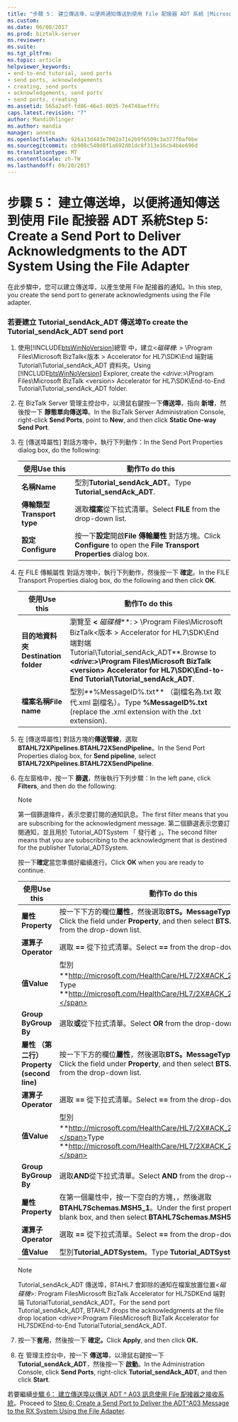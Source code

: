 ```yaml
---
title: "步驟 5： 建立傳送埠，以便將通知傳送到使用 File 配接器 ADT 系統 |Microsoft 文件"
ms.custom: 
ms.date: 06/08/2017
ms.prod: biztalk-server
ms.reviewer: 
ms.suite: 
ms.tgt_pltfrm: 
ms.topic: article
helpviewer_keywords:
- end-to-end tutorial, send ports
- send ports, acknowledgements
- creating, send ports
- acknowledgements, send ports
- send ports, creating
ms.assetid: 565a2adf-fd86-46e3-8035-7e4748aefffc
caps.latest.revision: "7"
author: MandiOhlinger
ms.author: mandia
manager: anneta
ms.openlocfilehash: 926a13d443e7002a71e2b9f6509c3a377f0af0be
ms.sourcegitcommit: cb908c540d8f1a692d01dc8f313e16cb4b4e696d
ms.translationtype: MT
ms.contentlocale: zh-TW
ms.lasthandoff: 09/20/2017
---
```

# <a name="step-5-create-a-send-port-to-deliver-acknowledgments-to-the-adt-system-using-the-file-adapter"></a><span data-ttu-id="65e0a-102">步驟 5： 建立傳送埠，以便將通知傳送到使用 File 配接器 ADT 系統</span><span class="sxs-lookup"><span data-stu-id="65e0a-102">Step 5: Create a Send Port to Deliver Acknowledgments to the ADT System Using the File Adapter</span></span>
<span data-ttu-id="65e0a-103">在此步驟中，您可以建立傳送埠，以產生使用 File 配接器的通知。</span><span class="sxs-lookup"><span data-stu-id="65e0a-103">In this step, you create the send port to generate acknowledgments using the File adapter.</span></span>  
  
### <a name="to-create-the-tutorialsendackadt-send-port"></a><span data-ttu-id="65e0a-104">若要建立 Tutorial_sendAck_ADT 傳送埠</span><span class="sxs-lookup"><span data-stu-id="65e0a-104">To create the Tutorial_sendAck_ADT send port</span></span>  
  
1.  <span data-ttu-id="65e0a-105">使用[!INCLUDE[btsWinNoVersion](../../includes/btswinnoversion-md.md)]總管 中，建立\<*磁碟機*: > \Program Files\Microsoft BizTalk\<版本 > Accelerator for HL7\SDK\End 端對端 Tutorial\Tutorial_sendAck_ADT 資料夾。</span><span class="sxs-lookup"><span data-stu-id="65e0a-105">Using [!INCLUDE[btsWinNoVersion](../../includes/btswinnoversion-md.md)] Explorer, create the \<*drive*:>\Program Files\Microsoft BizTalk \<version> Accelerator for HL7\SDK\End-to-End Tutorial\Tutorial_sendAck_ADT folder.</span></span>  
  
2.  <span data-ttu-id="65e0a-106">在 BizTalk Server 管理主控台中，以滑鼠右鍵按一下**傳送埠**，指向 **新增**，然後按一下 **靜態單向傳送埠**。</span><span class="sxs-lookup"><span data-stu-id="65e0a-106">In the BizTalk Server Administration Console, right-click **Send Ports**, point to **New**, and then click **Static One-way Send Port**.</span></span>  
  
3.  <span data-ttu-id="65e0a-107">在 [傳送埠屬性] 對話方塊中，執行下列動作：</span><span class="sxs-lookup"><span data-stu-id="65e0a-107">In the Send Port Properties dialog box, do the following:</span></span>  
  
    |<span data-ttu-id="65e0a-108">使用</span><span class="sxs-lookup"><span data-stu-id="65e0a-108">Use this</span></span>|<span data-ttu-id="65e0a-109">動作</span><span class="sxs-lookup"><span data-stu-id="65e0a-109">To do this</span></span>|  
    |--------------|----------------|  
    |<span data-ttu-id="65e0a-110">**名稱**</span><span class="sxs-lookup"><span data-stu-id="65e0a-110">**Name**</span></span>|<span data-ttu-id="65e0a-111">型別**Tutorial_sendAck_ADT**。</span><span class="sxs-lookup"><span data-stu-id="65e0a-111">Type **Tutorial_sendAck_ADT**.</span></span>|  
    |<span data-ttu-id="65e0a-112">**傳輸類型**</span><span class="sxs-lookup"><span data-stu-id="65e0a-112">**Transport type**</span></span>|<span data-ttu-id="65e0a-113">選取**檔案**從下拉式清單。</span><span class="sxs-lookup"><span data-stu-id="65e0a-113">Select **FILE** from the drop-down list.</span></span>|  
    |<span data-ttu-id="65e0a-114">**設定**</span><span class="sxs-lookup"><span data-stu-id="65e0a-114">**Configure**</span></span>|<span data-ttu-id="65e0a-115">按一下**設定**開啟**File 傳輸屬性** 對話方塊。</span><span class="sxs-lookup"><span data-stu-id="65e0a-115">Click **Configure** to open the **File Transport Properties** dialog box.</span></span>|  
  
4.  <span data-ttu-id="65e0a-116">在 FILE 傳輸屬性 對話方塊中，執行下列動作，然後按一下 **確定**。</span><span class="sxs-lookup"><span data-stu-id="65e0a-116">In the FILE Transport Properties dialog box, do the following and then click **OK**.</span></span>  
  
    |<span data-ttu-id="65e0a-117">使用</span><span class="sxs-lookup"><span data-stu-id="65e0a-117">Use this</span></span>|<span data-ttu-id="65e0a-118">動作</span><span class="sxs-lookup"><span data-stu-id="65e0a-118">To do this</span></span>|  
    |--------------|----------------|  
    |<span data-ttu-id="65e0a-119">**目的地資料夾**</span><span class="sxs-lookup"><span data-stu-id="65e0a-119">**Destination folder**</span></span>|<span data-ttu-id="65e0a-120">瀏覽至 **\<** *磁碟機***: > \Program Files\Microsoft BizTalk\<版本 > Accelerator for HL7\SDK\End 端對端 Tutorial\Tutorial_sendAck_ADT**.</span><span class="sxs-lookup"><span data-stu-id="65e0a-120">Browse to **\<***drive***:>\Program Files\Microsoft BizTalk \<version> Accelerator for HL7\SDK\End-to-End Tutorial\Tutorial_sendAck_ADT**.</span></span>|  
    |<span data-ttu-id="65e0a-121">**檔案名稱**</span><span class="sxs-lookup"><span data-stu-id="65e0a-121">**File name**</span></span>|<span data-ttu-id="65e0a-122">型別**%MessageID%.txt** （副檔名為.txt 取代.xml 副檔名）。</span><span class="sxs-lookup"><span data-stu-id="65e0a-122">Type **%MessageID%.txt** (replace the .xml extension with the .txt extension).</span></span>|  
  
5.  <span data-ttu-id="65e0a-123">在 [傳送埠屬性] 對話方塊的**傳送管線**，選取**BTAHL72XPipelines.BTAHL72XSendPipeline**。</span><span class="sxs-lookup"><span data-stu-id="65e0a-123">In the Send Port Properties dialog box, for **Send pipeline**, select **BTAHL72XPipelines.BTAHL72XSendPipeline**.</span></span>  
  
6.  <span data-ttu-id="65e0a-124">在左窗格中，按一下 **篩選**，然後執行下列步驟：</span><span class="sxs-lookup"><span data-stu-id="65e0a-124">In the left pane, click **Filters**, and then do the following:</span></span>  
  
    > [!NOTE]
    >  <span data-ttu-id="65e0a-125">第一個篩選條件，表示您要訂閱的通知訊息。</span><span class="sxs-lookup"><span data-stu-id="65e0a-125">The first filter means that you are subscribing for the acknowledgment message.</span></span> <span data-ttu-id="65e0a-126">第二個篩選表示您要訂閱通知，並且用於 Tutorial_ADTSystem 「 發行者 」。</span><span class="sxs-lookup"><span data-stu-id="65e0a-126">The second filter means that you are subscribing to the acknowledgment that is destined for the publisher Tutorial_ADTSystem.</span></span>  
  
     <span data-ttu-id="65e0a-127">按一下**確定**當您準備好繼續進行。</span><span class="sxs-lookup"><span data-stu-id="65e0a-127">Click **OK** when you are ready to continue.</span></span>  
  
    |<span data-ttu-id="65e0a-128">使用</span><span class="sxs-lookup"><span data-stu-id="65e0a-128">Use this</span></span>|<span data-ttu-id="65e0a-129">動作</span><span class="sxs-lookup"><span data-stu-id="65e0a-129">To do this</span></span>|  
    |--------------|----------------|  
    |<span data-ttu-id="65e0a-130">**屬性**</span><span class="sxs-lookup"><span data-stu-id="65e0a-130">**Property**</span></span>|<span data-ttu-id="65e0a-131">按一下下方的欄位**屬性**，然後選取**BTS。MessageType**從下拉式清單。</span><span class="sxs-lookup"><span data-stu-id="65e0a-131">Click the field under **Property**, and then select **BTS.MessageType** from the drop-down list.</span></span>|  
    |<span data-ttu-id="65e0a-132">**運算子**</span><span class="sxs-lookup"><span data-stu-id="65e0a-132">**Operator**</span></span>|<span data-ttu-id="65e0a-133">選取 **==** 從下拉式清單。</span><span class="sxs-lookup"><span data-stu-id="65e0a-133">Select **==** from the drop-down list.</span></span>|  
    |<span data-ttu-id="65e0a-134">**值**</span><span class="sxs-lookup"><span data-stu-id="65e0a-134">**Value**</span></span>|<span data-ttu-id="65e0a-135">型別**http://microsoft.com/HealthCare/HL7/2X#ACK_24_GLO_DEF**。</span><span class="sxs-lookup"><span data-stu-id="65e0a-135">Type **http://microsoft.com/HealthCare/HL7/2X#ACK_24_GLO_DEF**.</span></span>|  
    |<span data-ttu-id="65e0a-136">**Group By**</span><span class="sxs-lookup"><span data-stu-id="65e0a-136">**Group By**</span></span>|<span data-ttu-id="65e0a-137">選取**或**從下拉式清單。</span><span class="sxs-lookup"><span data-stu-id="65e0a-137">Select **OR** from the drop-down list.</span></span>|  
    |<span data-ttu-id="65e0a-138">**屬性 （第二行）**</span><span class="sxs-lookup"><span data-stu-id="65e0a-138">**Property (second line)**</span></span>|<span data-ttu-id="65e0a-139">按一下下方的欄位**屬性**，然後選取**BTS。MessageType**從下拉式清單。</span><span class="sxs-lookup"><span data-stu-id="65e0a-139">Click the field under **Property**, and then select **BTS.MessageType** from the drop-down list.</span></span>|  
    |<span data-ttu-id="65e0a-140">**運算子**</span><span class="sxs-lookup"><span data-stu-id="65e0a-140">**Operator**</span></span>|<span data-ttu-id="65e0a-141">選取 **==** 從下拉式清單。</span><span class="sxs-lookup"><span data-stu-id="65e0a-141">Select **==** from the drop-down list.</span></span>|  
    |<span data-ttu-id="65e0a-142">**值**</span><span class="sxs-lookup"><span data-stu-id="65e0a-142">**Value**</span></span>|<span data-ttu-id="65e0a-143">型別**http://microsoft.com/HealthCare/HL7/2X#ACK_25_GLO_DEF。**</span><span class="sxs-lookup"><span data-stu-id="65e0a-143">Type **http://microsoft.com/HealthCare/HL7/2X#ACK_25_GLO_DEF.**</span></span>|  
    |<span data-ttu-id="65e0a-144">**Group By**</span><span class="sxs-lookup"><span data-stu-id="65e0a-144">**Group By**</span></span>|<span data-ttu-id="65e0a-145">選取**AND**從下拉式清單。</span><span class="sxs-lookup"><span data-stu-id="65e0a-145">Select **AND** from the drop-down list.</span></span>|  
    |<span data-ttu-id="65e0a-146">**屬性**</span><span class="sxs-lookup"><span data-stu-id="65e0a-146">**Property**</span></span>|<span data-ttu-id="65e0a-147">在第一個屬性中，按一下空白的方塊，，然後選取**BTAHL7Schemas.MSH5_1**。</span><span class="sxs-lookup"><span data-stu-id="65e0a-147">Under the first property, click the blank box, and then select **BTAHL7Schemas.MSH5_1**.</span></span>|  
    |<span data-ttu-id="65e0a-148">**運算子**</span><span class="sxs-lookup"><span data-stu-id="65e0a-148">**Operator**</span></span>|<span data-ttu-id="65e0a-149">選取 **==** 從下拉式清單。</span><span class="sxs-lookup"><span data-stu-id="65e0a-149">Select **==** from the drop-down list.</span></span>|  
    |<span data-ttu-id="65e0a-150">**值**</span><span class="sxs-lookup"><span data-stu-id="65e0a-150">**Value**</span></span>|<span data-ttu-id="65e0a-151">型別**Tutorial_ADTSystem**。</span><span class="sxs-lookup"><span data-stu-id="65e0a-151">Type **Tutorial_ADTSystem**.</span></span>|  
  
    > [!NOTE]
    >  <span data-ttu-id="65e0a-152">Tutorial_sendAck_ADT 傳送埠，BTAHL7 會卸除的通知在檔案放置位置\<*磁碟機*>: Program FilesMicrosoft BizTalk <version> Accelerator for HL7SDKEnd 端對端 TutorialTutorial_sendAck_ADT。</span><span class="sxs-lookup"><span data-stu-id="65e0a-152">For the send port Tutorial_sendAck_ADT, BTAHL7 drops the acknowledgments at the file drop location \<*drive*>:Program FilesMicrosoft BizTalk <version> Accelerator for HL7SDKEnd-to-End TutorialTutorial_sendAck_ADT.</span></span>  
  
7.  <span data-ttu-id="65e0a-153">按一下**套用**，然後按一下  **確定。**</span><span class="sxs-lookup"><span data-stu-id="65e0a-153">Click **Apply**, and then click **OK.**</span></span>  
  
8.  <span data-ttu-id="65e0a-154">在 管理主控台中，按一下 **傳送埠**，以滑鼠右鍵按一下**Tutorial_sendAck_ADT**，然後按一下 **啟動**。</span><span class="sxs-lookup"><span data-stu-id="65e0a-154">In the Administration Console, click **Send Ports**, right-click **Tutorial_sendAck_ADT**, and then click **Start**.</span></span>  
  
 <span data-ttu-id="65e0a-155">若要繼續[步驟 6： 建立傳送埠以傳送 ADT ^ A03 訊息使用 File 配接器之接收系統](../../adapters-and-accelerators/accelerator-hl7/step-6-create-send-port-to-deliver-adt^a03-message-to-rx-system-using-file.md)。</span><span class="sxs-lookup"><span data-stu-id="65e0a-155">Proceed to [Step 6: Create a Send Port to Deliver the ADT^A03 Message to the RX System Using the File Adapter](../../adapters-and-accelerators/accelerator-hl7/step-6-create-send-port-to-deliver-adt^a03-message-to-rx-system-using-file.md).</span></span>